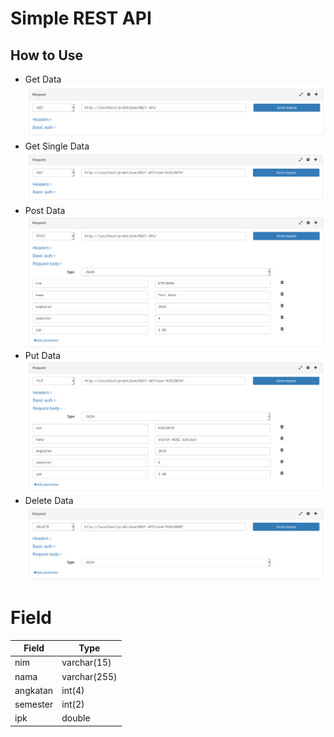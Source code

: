 # Simple REST API 

## How to Use

- Get Data
![](Readme%20img/Screenshot%20from%202021-05-22%2011-57-19.png)
- Get Single Data
![](Readme%20img/Screenshot%20from%202021-05-22%2011-57-38.png)
- Post Data
![](Readme%20img/Screenshot%20from%202021-05-22%2011-58-55.png)
- Put Data
![](Readme%20img/Screenshot%20from%202021-05-22%2012-04-12.png)
- Delete Data
![](Readme%20img/Screenshot%20from%202021-05-22%2012-02-29.png)

# Field
|Field|Type|
|---|---|
|nim         | varchar(15)|
|nama        | varchar(255)|
|angkatan    | int(4)|
|semester    | int(2)|
|ipk         | double|